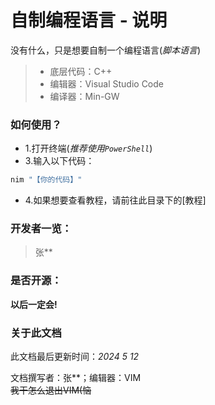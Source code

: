 # 自制编程语言 - 说明

没有什么，只是想要自制一个编程语言(*脚本语言*)

> - 底层代码：C++
> - 编辑器：Visual Studio Code
> - 编译器：Min-GW

### 如何使用？
- 1.打开终端(*推荐使用`PowerShell`*)
- 3.输入以下代码：
```bat
nim "【你的代码】"
```
- 4.如果想要查看教程，请前往此目录下的[教程]

### 开发者一览：
> 张**

### 是否开源：
__以后一定会!__

### 关于此文档
此文档最后更新时间：_2024 5 12_

文档撰写者：张**；编辑器：VIM<br>
~~我干怎么退出VIM(恼~~
